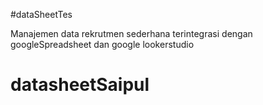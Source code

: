 #dataSheetTes

Manajemen data rekrutmen sederhana terintegrasi dengan googleSpreadsheet dan google lookerstudio
# datasheetSaipul

